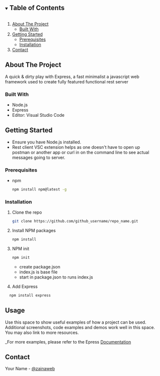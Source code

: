 

<!-- TABLE OF CONTENTS -->
<details open="open">
  <summary><h2 style="display: inline-block">Table of Contents</h2></summary>
  <ol>
    <li>
      <a href="#about-the-project">About The Project</a>
      <ul>
        <li><a href="#built-with">Built With</a></li>
      </ul>
    </li>
    <li>
      <a href="#getting-started">Getting Started</a>
      <ul>
        <li><a href="#prerequisites">Prerequisites</a></li>
        <li><a href="#installation">Installation</a></li>
      </ul>
    </li>
  <li><a href="#contact">Contact</a></li>
    </li>
  </ol>
</details>

## About The Project
A quick & dirty play with Express, a fast minimalist a javascript web framework used to create fully featured functional rest server 

### Built With

* Node.js
* Express
* Editor: Visual Studio Code 


<!-- GETTING STARTED -->
## Getting Started

* Ensure you have Node.js installed.
* Rest client VSC extension helps as one doesn't have to
open up postman or another app or curl in on the command line to see actual messages going to server.

### Prerequisites

* npm
  ```sh
  npm install npm@latest -g
  ```

### Installation

1. Clone the repo
   ```sh
   git clone https://github.com/github_username/repo_name.git
   ```
2. Install NPM packages
   ```sh
   npm install
   ```

3. NPM init
   ```sh
   npm init
   ```
    * create package.json
    * index.js is base file
    * start in package.json to runs index.js

4. Add Express
  ```sh
    npm install express
  ```

<!-- USAGE EXAMPLES -->
## Usage

Use this space to show useful examples of how a project can be used. Additional screenshots, code examples and demos work well in this space. You may also link to more resources.

_For more examples, please refer to the Epress [Documentation](https://expressjs.com/)


<!-- CONTACT -->
## Contact

Your Name - [@zainaweb](https://twitter.com/@zainaweb)